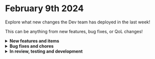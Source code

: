 # February 9th 2024

Explore what new changes the Dev team has deployed in the last week!

This can be anything from new features, bug fixes, or QoL changes!

<details>

<summary><strong>New features and items</strong></summary>

* Jinja live editor improvements
* Added support for Opportunities in ConnectWise PSA
* Added support for extra request headers in Custom Integrations
* Added support for Ticket Categories to Datto PSA
* Backend for persistant Time Saved metrics
 
</details>

<details>

<summary><strong>Bug fixes and chores</strong></summary>

* Increased the number of engine pods from 120 to 180 and the number of workers per pod from 3 to 5
* Fixed a bug where the frontend would crash if a workflow task was deleted before the parameters form loaded
* Added an error message to Sonicwall integration when it can't determine the Tenant
* Fixed a formatting issue with Liongard metrics action
* Fixed a bug with decoding string responses to json
* Changed Datto PSA webhook creation to use synchronous requests to add/remove fields to webhooks to avoid being rate limited
* Fixed a bug in cloning and syncing where very large bundles would cause a failure
* Fixed IT Glue Delete Organization Action
* Added `_issuerupdate` parameter to Halo PSA create actions
* Added Microsoft Graph permissions for Bookings, AppRoleAssignment, and AccessReview
* Fixed a bug in App Platform where websocket connections weren't using the correct domain name

</details>

<details>

<summary><strong>In review, testing and development</strong></summary>

* Custom integrations v2 (In Review)
* Microsoft refactor to allow for better permission system (In Development)
* Workflow version control (In Development)

</details>
